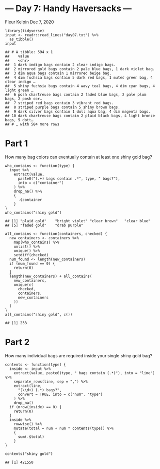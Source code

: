 — Day 7: Handy Haversacks —
================
Fleur Kelpin
Dec 7, 2020

    library(tidyverse)
    input <- readr::read_lines("day07.txt") %>%
      as_tibble()
    input

    ## # A tibble: 594 x 1
    ##    value                                                                        
    ##    <chr>                                                                        
    ##  1 dark indigo bags contain 2 clear indigo bags.                                
    ##  2 mirrored gold bags contain 2 pale blue bags, 1 dark violet bag.              
    ##  3 dim aqua bags contain 1 mirrored beige bag.                                  
    ##  4 dim fuchsia bags contain 5 dark red bags, 1 muted green bag, 4 clear indigo …
    ##  5 shiny fuchsia bags contain 4 wavy teal bags, 4 dim cyan bags, 4 light green …
    ##  6 posh chartreuse bags contain 2 faded blue bags, 2 pale plum bags, 2 posh cor…
    ##  7 striped red bags contain 3 vibrant red bags.                                 
    ##  8 striped purple bags contain 5 shiny brown bags.                              
    ##  9 dark silver bags contain 1 dull aqua bag, 4 dim magenta bags.                
    ## 10 dark chartreuse bags contain 2 plaid black bags, 4 light bronze bags, 5 dott…
    ## # … with 584 more rows

# Part 1

How many bag colors can eventually contain at least one shiny gold bag?

    who_contains <- function(type) {
      input %>%
        extract(value,
          paste0("(.+) bags contain .*", type, " bags?"),
          into = c("container")
        ) %>%
        drop_na() %>%
        {
          .$container
        }
    }
    who_contains("shiny gold")

    ## [1] "plaid gold"    "bright violet" "clear brown"   "clear blue"   
    ## [5] "faded gold"    "drab purple"

    all_contains <- function(containers, checked) {
      new_containers <- containers %>%
        map(who_contains) %>%
        unlist() %>%
        unique() %>%
        setdiff(checked)
      num_found <- length(new_containers)
      if (num_found == 0) {
        return(0)
      }
      length(new_containers) + all_contains(
        new_containers,
        unique(c(
          checked,
          containers,
          new_containers
        ))
      )
    }
    all_contains("shiny gold", c())

    ## [1] 233

# Part 2

How many individual bags are required inside your single shiny gold bag?

    contents <- function(type) {
      inside <- input %>%
        extract(value, paste0(type, " bags contain (.*)"), into = "line") %>%
        separate_rows(line, sep = ",") %>%
        extract(line,
          "(\\d+) (.*) bags?",
          convert = TRUE, into = c("num", "type")
        ) %>%
        drop_na()
      if (nrow(inside) == 0) {
        return(0)
      }
      inside %>%
        rowwise() %>%
        mutate(total = num + num * contents(type)) %>%
        {
          sum(.$total)
        }
    }

    contents("shiny gold")

    ## [1] 421550

